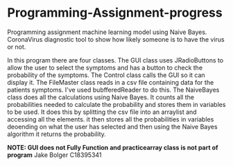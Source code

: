 # Programming-Assignment-progress
Programming assignment machine learning model using Naive Bayes. CoronaVirus diagnostic tool to show how likely someone is to have the virus or not.

In this program there are four classes. The GUI class uses JRadioButtons to allow the user to select the symptoms and has a button to check the probability of the symptoms.
The Control class calls the GUI so it can display it.
The FileMaster class reads in a csv file containing data for the patients symptoms. I've used bubfferedReader to do this.
The NaiveBayes class does all the calculations using Naive Bayes. It counts all the probabilities needed to calculate the probability and stores them in variables to be used. It does this by splitting the csv file into an arraylist and accessing all the elements. it then stores all the probabilities in variables deoending on what the user has selected and then using the Naive Bayes algorithm it returns the probability.

**NOTE: GUI does not Fully Function and practicearray class is not part of program**
Jake Bolger
C18395341
